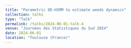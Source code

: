 ```yaml
---
title: "Parametric OD-HSMM to estimate weeds dynamics"
collection: talks
type: "Talk"
permalink: /talks/2024-06-01-talk-4
venue: "Journées des Statistiques du Sud 2024"
date: 2024-06-01
location: "Toulouse (France)"
---
```



